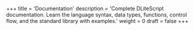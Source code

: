 +++
title = 'Documentation'
description = 'Complete DLiteScript documentation. Learn the language syntax, data types, functions, control flow, and the standard library with examples.'
weight = 0
draft = false
+++
